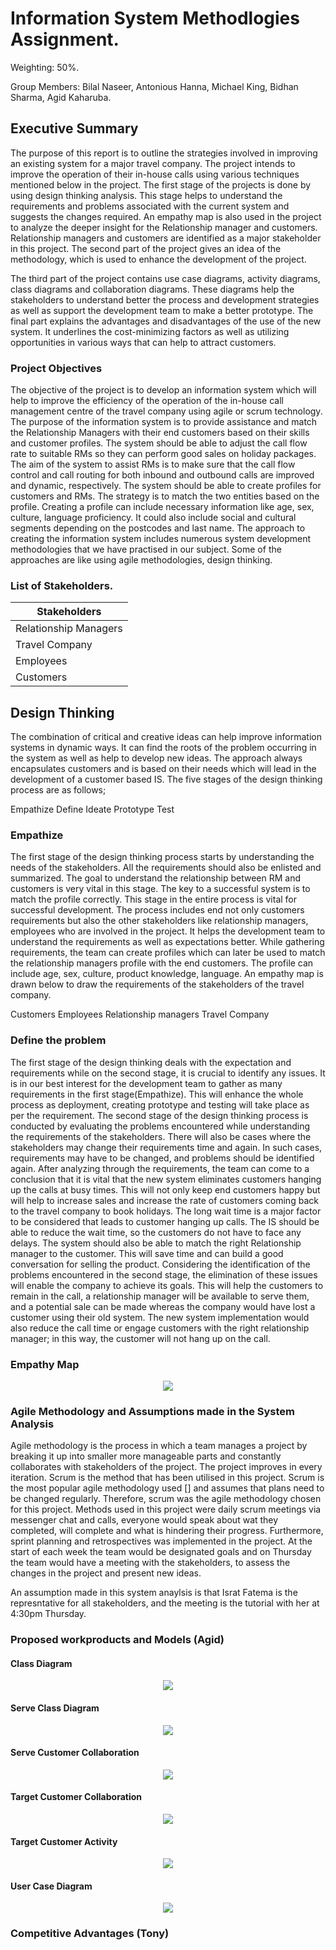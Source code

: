# Information System Methodlogies Assignment.
Weighting: 50%.

Group Members: Bilal Naseer, Antonious Hanna, Michael King, Bidhan Sharma, Agid Kaharuba.

## Executive Summary 

The purpose of this report is to outline the strategies involved in improving an existing system for a major travel company. The project intends to improve the operation of their in-house calls using various techniques mentioned below in the project. The first stage of the projects is done by using design thinking analysis. This stage helps to understand the requirements and problems associated with the current system and suggests the changes required. An empathy map is also used in the project to analyze the deeper insight for the Relationship manager and customers. Relationship managers and customers are identified as a major stakeholder in this project. 
The second part of the project gives an idea of the methodology, which is used to enhance the development of the project. 

The third part of the project contains use case diagrams, activity diagrams, class diagrams and collaboration diagrams. These diagrams help the stakeholders to understand better the process and development strategies as well as support the development team to make a better prototype. The final part explains the advantages and disadvantages of the use of the new system. It underlines the cost-minimizing factors as well as utilizing opportunities in various ways that can help to attract customers.

### Project Objectives

The objective of the project is to develop an information system which will help to improve the efficiency of the operation of the in-house call management centre of the travel company using agile or scrum technology. The purpose of the information system is to provide assistance and match the Relationship Managers with their end customers based on their skills and customer profiles. The system should be able to adjust the call flow rate to suitable RMs so they can perform good sales on holiday packages. The aim of the system to assist RMs is to make sure that the call flow control and call routing for both inbound and outbound calls are improved and dynamic, respectively. The system should be able to create profiles for customers and RMs. The strategy is to match the two entities based on the profile. Creating a profile can include necessary information like age, sex, culture, language proficiency. It could also include social and cultural segments depending on the postcodes and last name. The approach to creating the information system includes numerous system development methodologies that we have practised in our subject. Some of the approaches are like using agile methodologies, design thinking.

### List of Stakeholders.
Stakeholders |
------------ |
Relationship Managers |
Travel Company |
Employees |
Customers |

## Design Thinking
The combination of critical and creative ideas can help improve information systems in dynamic ways. It can find the roots of the problem occurring in the system as well as help to develop new ideas. The approach always encapsulates customers and is based on their needs which will lead in the development of a customer based IS.
The five stages of the design thinking process are as follows;

Empathize 
Define 
Ideate 
Prototype 
Test

### Empathize
The first stage of the design thinking process starts by understanding the needs of the stakeholders. All the requirements should also be enlisted and summarized. The goal to understand the relationship between RM and customers is very vital in this stage. The key to a successful system is to match the profile correctly. This stage in the entire process is vital for successful development. The process includes end not only customers requirements but also the other stakeholders like relationship managers, employees who are involved in the project. It helps the development team to understand the requirements as well as expectations better. While gathering requirements, the team can create profiles which can later be used to match the relationship managers profile with the end customers. The profile can include age, sex, culture, product knowledge, language. An empathy map is drawn below to draw the requirements of the stakeholders of the travel company.

Customers 
Employees 
Relationship managers 
Travel Company

### Define the problem

The first stage of the design thinking deals with the expectation and requirements while on the second stage, it is crucial to identify any issues. It is in our best interest for the development team to gather as many requirements in the first stage(Empathize). This will enhance the whole process as deployment, creating prototype and testing will take place as per the requirement. The second stage of the design thinking process is conducted by evaluating the problems encountered while understanding the requirements of the stakeholders. There will also be cases where the stakeholders may change their requirements time and again. In such cases, requirements may have to be changed, and problems should be identified again.
After analyzing through the requirements, the team can come to a conclusion that it is vital that the new system eliminates customers hanging up the calls at busy times. This will not only keep end customers happy but will help to increase sales and increase the rate of customers coming back to the travel company to book holidays. The long wait time is a major factor to be considered that leads to customer hanging up calls. The IS should be able to reduce the wait time, so the customers do not have to face any delays. The system should also be able to match the right Relationship manager to the customer. This will save time and can build a good conversation for selling the product.
Considering the identification of the problems encountered in the second stage, the elimination of these issues will enable the company to achieve its goals. This will help the customers to remain in the call, a relationship manager will be available to serve them, and a potential sale can be made whereas the company would have lost a customer using their old system. The new system implementation would also reduce the call time or engage customers with the right relationship manager; in this way, the customer will not hang up on the call.

### Empathy Map

<p align="center">
<img src="/models/Customer%20EM.jpg">
</p>

### Agile Methodology and Assumptions made in the System Analysis

Agile methodology is the process in which a team manages a project by breaking it up into smaller more manageable parts and constantly collaborates with stakeholders of the project. The project improves in every iteration. Scrum is the method that has been utilised in this project. Scrum is the most popular agile methodology used [] and assumes that plans need to be changed regularly. Therefore, scrum was the agile methodology chosen for this project. Methods used in this project were daily scrum meetings via messenger chat and calls, everyone would speak about wat they completed, will complete and what is hindering their progress. Furthermore, sprint planning and retrospectives was implemented in the project. At the start of each week the team would be designated goals and on Thursday the team would have a meeting with the stakeholders, to assess the changes in the project and present new ideas.

An assumption made in this system anaylsis is that Israt Fatema is the represntative for all stakeholders, and the meeting is the tutorial with her at 4:30pm Thursday.

### Proposed workproducts and Models (Agid)

#### Class Diagram
<p align="center">
<img src="/models/class_diagram.png">
</p>

#### Serve Class Diagram
<p align="center">
<img src="/models/serve_customers_activity_diagram.png">
</p>

#### Serve Customer Collaboration
<p align="center">
<img src="/models/serve_customer_collaboration_diagramdrawio.png">
</p>

#### Target Customer Collaboration
<p align="center">
<img src="/models/target_customer_collaboration_diagram.png">
</p>

#### Target Customer Activity
<p align="center">
<img src="/models/target_customers_activity_diagram.png">
</p>

#### User Case Diagram

<p align="center">
<img src="/models/usecase_diagram.png">
</p>

### Competitive Advantages (Tony)
